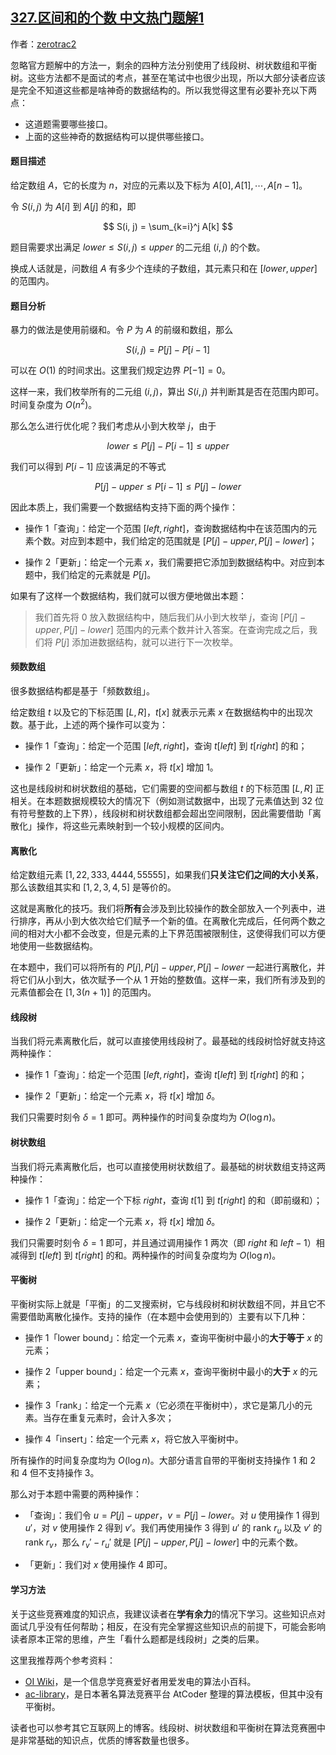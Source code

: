 ## [327.区间和的个数 中文热门题解1](https://leetcode.cn/problems/count-of-range-sum/solutions/100000/xian-ren-zhi-lu-ru-he-xue-xi-ke-yi-jie-jue-ben-ti-)

作者：[zerotrac2](https://leetcode.cn/u/zerotrac2)

忽略官方题解中的方法一，剩余的四种方法分别使用了线段树、树状数组和平衡树。这些方法都不是面试的考点，甚至在笔试中也很少出现，所以大部分读者应该是完全不知道这些都是啥神奇的数据结构的。所以我觉得这里有必要补充以下两点：

- 这道题需要哪些接口。
- 上面的这些神奇的数据结构可以提供哪些接口。

#### 题目描述

给定数组 $A$，它的长度为 $n$，对应的元素以及下标为 $A[0], A[1], \cdots, A[n-1]$。

令 $S(i, j)$ 为 $A[i]$ 到 $A[j]$ 的和，即

$$
S(i, j) = \sum_{k=i}^j A[k]
$$

题目需要求出满足 $\textit{lower} \leq S(i, j) \leq \textit{upper}$ 的二元组 $(i, j)$ 的个数。

换成人话就是，问数组 $A$ 有多少个连续的子数组，其元素只和在 $[\textit{lower}, \textit{upper}]$ 的范围内。

#### 题目分析

暴力的做法是使用前缀和。令 $P$ 为 $A$ 的前缀和数组，那么

$$
S(i, j) = P[j] - P[i-1]
$$

可以在 $O(1)$ 的时间求出。这里我们规定边界 $P[-1] = 0$。

这样一来，我们枚举所有的二元组 $(i, j)$，算出 $S(i, j)$ 并判断其是否在范围内即可。时间复杂度为 $O(n^2)$。

那么怎么进行优化呢？我们考虑从小到大枚举 $j$，由于

$$
\textit{lower} \leq P[j] - P[i-1] \leq \textit{upper}
$$

我们可以得到 $P[i-1]$ 应该满足的不等式

$$
P[j] - \textit{upper} \leq P[i-1] \leq P[j] - \textit{lower}
$$

因此本质上，我们需要一个数据结构支持下面的两个操作：

- 操作 $1$「查询」：给定一个范围 $[\textit{left}, \textit{right}]$，查询数据结构中在该范围内的元素个数。对应到本题中，我们给定的范围就是 $\big[P[j] - \textit{upper}, P[j] - \textit{lower}\big]$；

- 操作 $2$「更新」：给定一个元素 $x$，我们需要把它添加到数据结构中。对应到本题中，我们给定的元素就是 $P[j]$。

如果有了这样一个数据结构，我们就可以很方便地做出本题：

> 我们首先将 $0$ 放入数据结构中，随后我们从小到大枚举 $j$，查询 $\big[P[j] - \textit{upper}, P[j] - \textit{lower}\big]$ 范围内的元素个数并计入答案。在查询完成之后，我们将 $P[j]$ 添加进数据结构，就可以进行下一次枚举。

#### 频数数组

很多数据结构都是基于「频数数组」。

给定数组 $t$ 以及它的下标范围 $[L, R]$，$t[x]$ 就表示元素 $x$ 在数据结构中的出现次数。基于此，上述的两个操作可以变为：

- 操作 $1$「查询」：给定一个范围 $[\textit{left}, \textit{right}]$，查询 $t[\textit{left}]$ 到 $t[\textit{right}]$ 的和；

- 操作 $2$「更新」：给定一个元素 $x$，将 $t[x]$ 增加 $1$。

这也是线段树和树状数组的基础，它们需要的空间都与数组 $t$ 的下标范围 $[L, R]$ 正相关。在本题数据规模较大的情况下（例如测试数据中，出现了元素值达到 $32$ 位有符号整数的上下界），线段树和树状数组都会超出空间限制，因此需要借助「离散化」操作，将这些元素映射到一个较小规模的区间内。

#### 离散化

给定数组元素 $[1, 22, 333, 4444, 55555]$，如果我们**只关注它们之间的大小关系**，那么该数组其实和 $[1, 2, 3, 4, 5]$ 是等价的。

这就是离散化的技巧。我们将**所有**会涉及到比较操作的数全部放入一个列表中，进行排序，再从小到大依次给它们赋予一个新的值。在离散化完成后，任何两个数之间的相对大小都不会改变，但是元素的上下界范围被限制住，这使得我们可以方便地使用一些数据结构。

在本题中，我们可以将所有的 $P[j], P[j] - \textit{upper}, P[j] - \textit{lower}$ 一起进行离散化，并将它们从小到大，依次赋予一个从 $1$ 开始的整数值。这样一来，我们所有涉及到的元素值都会在 $[1, 3(n+1)]$ 的范围内。

#### 线段树

当我们将元素离散化后，就可以直接使用线段树了。最基础的线段树恰好就支持这两种操作：

- 操作 $1$「查询」：给定一个范围 $[\textit{left}, \textit{right}]$，查询 $t[\textit{left}]$ 到 $t[\textit{right}]$ 的和；

- 操作 $2$「更新」：给定一个元素 $x$，将 $t[x]$ 增加 $\delta$。

我们只需要时刻令 $\delta=1$ 即可。两种操作的时间复杂度均为 $O(\log n)$。

#### 树状数组

当我们将元素离散化后，也可以直接使用树状数组了。最基础的树状数组支持这两种操作：

- 操作 $1$「查询」：给定一个下标 $\textit{right}$，查询 $t[1]$ 到 $t[\textit{right}]$ 的和（即前缀和）；

- 操作 $2$「更新」：给定一个元素 $x$，将 $t[x]$ 增加 $\delta$。

我们只需要时刻令 $\delta=1$ 即可，并且通过调用操作 $1$ 两次（即 $\textit{right}$ 和 $\textit{left}-1$）相减得到 $t[\textit{left}]$ 到 $t[\textit{right}]$ 的和。两种操作的时间复杂度均为 $O(\log n)$。

#### 平衡树

平衡树实际上就是「平衡」的二叉搜索树，它与线段树和树状数组不同，并且它不需要借助离散化操作。支持的操作（在本题中会使用到的）主要有以下几种：

- 操作 $1$「lower bound」：给定一个元素 $x$，查询平衡树中最小的**大于等于** $x$ 的元素；

- 操作 $2$「upper bound」：给定一个元素 $x$，查询平衡树中最小的**大于** $x$ 的元素；

- 操作 $3$「rank」：给定一个元素 $x$（它必须在平衡树中），求它是第几小的元素。当存在重复元素时，会计入多次；

- 操作 $4$「insert」：给定一个元素 $x$，将它放入平衡树中。

所有操作的时间复杂度均为 $O(\log n)$。大部分语言自带的平衡树支持操作 $1$ 和 $2$ 和 $4$ 但不支持操作 $3$。 

那么对于本题中需要的两种操作：

- 「查询」：我们令 $u = P[j] - \textit{upper}$，$v = P[j] - \textit{lower}$。对 $u$ 使用操作 $1$ 得到 $u'$，对 $v$ 使用操作 $2$ 得到 $v'$。我们再使用操作 $3$ 得到 $u'$ 的 rank $r_u$ 以及 $v'$ 的 rank $r_v$，那么 $r_v'-r_u'$ 就是 $\big[P[j] - \textit{upper}, P[j] - \textit{lower}\big]$ 中的元素个数。

- 「更新」：我们对 $x$ 使用操作 $4$ 即可。

#### 学习方法

关于这些竞赛难度的知识点，我建议读者在**学有余力**的情况下学习。这些知识点对面试几乎没有任何帮助；相反，在没有完全掌握这些知识点的前提下，可能会影响读者原本正常的思维，产生「看什么题都是线段树」之类的后果。

这里我推荐两个参考资料：

- [OI Wiki](https://oi-wiki.org/)，是一个信息学竞赛爱好者用爱发电的算法小百科。
- [ac-library](https://github.com/atcoder/ac-library)，是日本著名算法竞赛平台 AtCoder 整理的算法模板，但其中没有平衡树。

读者也可以参考其它互联网上的博客。线段树、树状数组和平衡树在算法竞赛圈中是非常基础的知识点，优质的博客数量也很多。